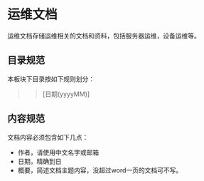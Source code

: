 # 运维文档

运维文档存储运维相关的文档和资料，包括服务器运维，设备运维等。

## 目录规范

本板块下目录按如下规则划分：

>> [日期(yyyyMM)]


## 内容规范

文档内容必须包含如下几点：

* 作者，请使用中文名字或邮箱
* 日期，精确到日
* 概要，简述文档主题内容，没超过word一页的文档可不写。
